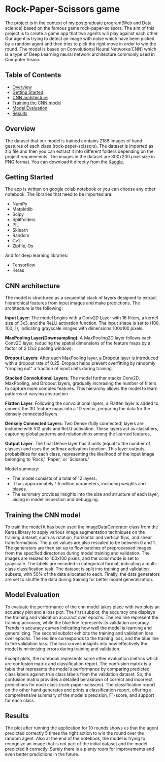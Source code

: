 # Rock-Paper-Scissors game

The project is in the context of my postgraduate program(Web and Data science) based on the famous game rock-paper-scissors. The aim of this project is to create a game app that two agents will play against each other. Our agent is trying to detect an image with noise which have been picked by a random agent and then tries to pick the right move in order to win the round. The model is based on Convolutional Neural Networks(CNN) which is a type of Deep Learning neural network architecture commonly used in Computer Vision.

## Table of Contents
- [Overview](#overview)
- [Getting Started](#getting-started)
- [CNN architecture](#cnn-architecture)
- [Training the CNN model](#training-the-cnn-model)
- [Model Evaluation](#model-evaluation)
- [Results](#results)

## Overview

The dataset that our model is trained contains 2188 images of hand gestures of each class (rock-paper-scissors). The dataset is imported as zip file and then you can extract it into different folders depending on the project requirements. The images in the dataset are 300x200 pixel size in PNG format. You can download it directly from the [Kaggle](https://www.kaggle.com/datasets/drgfreeman/rockpaperscissors).

## Getting Started

The app is written on google colab notebook or you can choose any other notebook. The libraries that need to be imported are:

- NumPy
- Matplotlib
- Scipy
- Splitfolders
- PIL
- Sklearn
- Random
- Cv2
- Zipfile, Os

And for deep learning libraries:
- Tensorflow
- Keras

## CNN architecture 

The model is structured as a sequential stack of layers designed to extract hierarchical features from input images and make predictions. The architecture is the following:

**Input Layer**: The model begins with a Conv2D Layer with 16 filters, a kernel size of 3x3, and the ReLU activation function. The input shape is set to (100, 100, 1), indicating grayscale images with dimensions 100x100 pixels.

**MaxPooling Layer(Downsampling)**: A MaxPooling2D layer follows each Conv2D layer, reducing the spatial dimensions of the feature maps by a factor of 2 (2x2 pooling window).

**Dropout Layers**: After each MaxPooling layer, a Dropout layer is introduced with a dropout rate of 0.25. Dropout helps prevent overfitting by randomly "droping out" a fraction of input units during training.

**Stacked Convolutional Layers**: The model further stacks Conv2D, MaxPooling, and Dropout layers, gradually increasing the number of filters to capture more complex features. This hierarchy allows the model to learn patterns of varying abstraction.

**Flatten Layer**: Following the convolutional layers, a Flatten layer is added to convert the 3D feature maps into a 1D vector, preparing the data for the densely connected layers.

**Densely Connected Layers**: Two Dense (fully connected) layers are included with 512 units and ReLU activation. These layers act as classifiers, capturing global patterns and relationships among the learned features.

**Output Layer**: The final Dense layer has 3 units (equal to the number of classes) and uses the softmax activation function. This layer outputs probabilities for each class, representing the likelihood of the input image belonging to 'Rock,' 'Paper,' or 'Scissors.'

Model summary: 
- The model consists of a total of 12 layers.
- It has approximately 1.5 million parameters, including weights and biases.
- The summary provides insights into the size and structure of each layer, aiding in model inspection and debugging.

## Training the CNN model

To train the model it has been used the ImageDataGenerator class from the Keras library to apply various image augmentation techniques on the training dataset, such as rotation, horizontal and vertical flips, and shear transformations. The pixel values are also rescaled to be between 0 and 1. The generators are then set up to flow batches of preprocessed images from the specified directories during model training and validation. The images are resized to 100x100 pixels, and the color mode is set to grayscale. The labels are encoded in categorical format, indicating a multi-class classification task. The dataset is split into training and validation subsets, with 50% of the data allocated to each. Finally, the data generators are set to shuffle the data during training for better model generalization.

## Model Evaluation

To evaluate the performance of the cnn model takes place with two plots an accuracy plot and a loss plot. The first subplot, the accuracy one displays the training and validation accuract over epochs. The red line represent the training accuracy, while the blue line represents its validation accuracy. Trends in accuracy curves indicating how well the model is learning and generalizing. The second subplot exhibits the training and validation loss over epochs. The red line corresponds to the training loss, and the blue line to the validation loss. The loss curves insights into how effectively the model is minimizing errors during training and validation.

Except plots, the notebook represents some other evaluation metrics which are confusion matrix and classification report. The confusion matrix is a table that represents the model's performance by comparing predicted class labels against true class labels from the validation dataset. So, the confusion matrix provides a detailed berakdown of correct and incorrect predictions for each class (rock-paper-scissors). The classification report on the other hand generates and prints a classification report, offering a comprehensive summary of the model's precision, F1-score, and support for each class.

## Results

The plot after running the application for 10 rounds shows us that the agent predicted correctly 5 times the right action to win the round over the random agent. Also at the end of the notebook, the model is trying to recognize an image that is not part of the initial dataset and the model predicted it correctly. Surely there is a plenty room for improvements and even better predictions in the future. 


